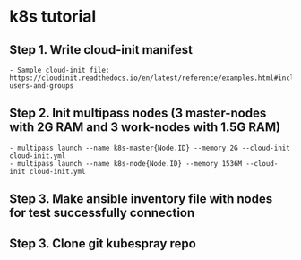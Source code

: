 # k8s tutorial
## Step 1. Write cloud-init manifest
    - Sample cloud-init file: https://cloudinit.readthedocs.io/en/latest/reference/examples.html#including-users-and-groups

## Step 2. Init multipass nodes (3 master-nodes with 2G RAM and 3 work-nodes with 1.5G RAM)
    - multipass launch --name k8s-master{Node.ID} --memory 2G --cloud-init cloud-init.yml
    - multipass launch --name k8s-node{Node.ID} --memory 1536M --cloud-init cloud-init.yml

## Step 3. Make ansible inventory file with nodes for test successfully connection

## Step 3. Clone git kubespray repo
